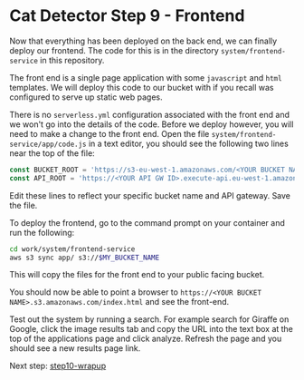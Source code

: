 # Cat Detector Step 9 - Frontend
Now that everything has been deployed on the back end, we can finally deploy our frontend.
The code for this is in the directory `system/frontend-service` in this repository.

The front end is a single page application with some `javascript` and `html` templates. We will deploy this code to our bucket with if you recall was configured to serve up static web pages.

There is no `serverless.yml` configuration associated with the front end and we won't go into the details of the code.
Before we deploy however, you will need to make a change to the front end. Open the file `system/frontend-service/app/code.js` in a text editor, you should see the following two lines near the top of the file:

```javascript
const BUCKET_ROOT = 'https://s3-eu-west-1.amazonaws.com/<YOUR BUCKET NAME>'          // <-- replace with your bucket name
const API_ROOT = 'https://<YOUR API GW ID>.execute-api.eu-west-1.amazonaws.com/dev/' // <-- replace with your API gateway
```

Edit these lines to reflect your specific bucket name and API gateway. Save the file.

To deploy the frontend, go to the command prompt on your container and run the following:

```sh
cd work/system/frontend-service
aws s3 sync app/ s3://$MY_BUCKET_NAME
```

This will copy the files for the front end to your public facing bucket. 

You should now be able to point a browser to `https://<YOUR BUCKET NAME>.s3.amazonaws.com/index.html` and see the front-end.

Test out the system by running a search. For example search for Giraffe on Google, click the image results tab and copy the URL into the text box at the top of the applications page and click analyze. Refresh the page and you should see a new results page link.

Next step: [step10-wrapup](../step10-wrapup)

